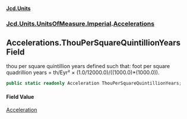 #### [Jcd.Units](index.md 'index')

### [Jcd.Units.UnitsOfMeasure.Imperial](Jcd.Units.UnitsOfMeasure.Imperial.md 'Jcd.Units.UnitsOfMeasure.Imperial').[Accelerations](Accelerations.md 'Jcd.Units.UnitsOfMeasure.Imperial.Accelerations')

## Accelerations.ThouPerSquareQuintillionYears Field

thou per square quintillion years defined such that: foot per square quadrillion years = th/Eyr² ×
(1.0/12000.0)/((1000.0)*(1000.0)).

```csharp
public static readonly Acceleration ThouPerSquareQuintillionYears;
```

#### Field Value

[Acceleration](Acceleration.md 'Jcd.Units.UnitTypes.Acceleration')